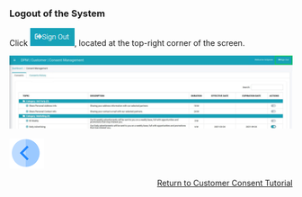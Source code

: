 ### Logout of the System

Click ![image](/articles/demo_project/DPM_Demo_Project/images/08_ICON_SignOut.jpg), located at the top-right corner of the screen.

![image](/articles/demo_project/DPM_Demo_Project/images/08_3_Consent_CustConsent_SignOut.jpg)



[![Previous](/articles/demo_project/DPM_Demo_Project/images/Previous.png)]( /articles/demo_project/DPM_Demo_Project/08_Consent/05_04_Customer_View_Consent_History.md)[<p align="right"> Return to Customer Consent Tutorial</p>](/articles/demo_project/DPM_Demo_Project/08_Consent/05_01_Customer_Consent_Tutorial.md)

